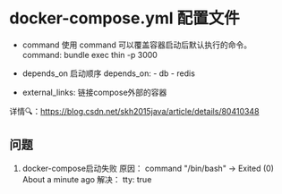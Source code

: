 # docker-compose.yml 配置文件


- command
    使用 command 可以覆盖容器启动后默认执行的命令。
        command: bundle exec thin -p 3000

- depends_on
    启动顺序
    depends_on:
      - db
      - redis
- external_links:
    链接compose外部的容器



详情🔍：https://blog.csdn.net/skh2015java/article/details/80410348





## 问题

1. docker-compose启动失败 
    原因： command "/bin/bash" -> Exited (0) About a minute ago 
    解决： tty: true